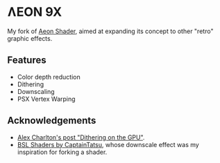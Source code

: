 # ɅEON 9X

My fork of [Aeon Shader](https://github.com/slinkousart/aeon), aimed at
expanding its concept to other "retro" graphic effects.

## Features

- Color depth reduction
- Dithering
- Downscaling
- PSX Vertex Warping

## Acknowledgements

- [Alex Charlton's post "Dithering on the GPU"](http://alex-charlton.com/posts/Dithering_on_the_GPU/).
- [BSL Shaders by CaptainTatsu](https://bitslablab.com/bslshaders/), whose downscale effect was my inspiration for forking a shader.

